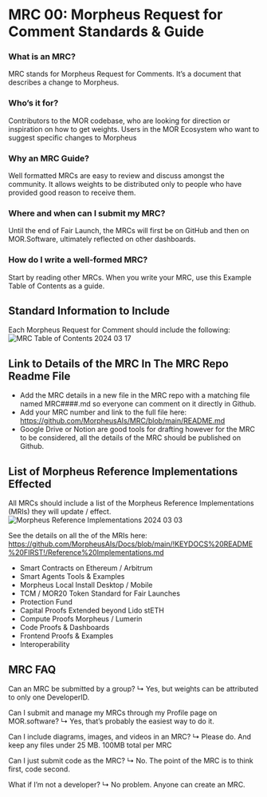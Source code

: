 # MRC 00: Morpheus Request for Comment Standards & Guide

### What is an MRC?
MRC stands for Morpheus Request for Comments.  It’s a document that describes a change to Morpheus. 

### Who’s it for?
Contributors to the MOR codebase, who are looking for direction or inspiration on how to get weights. 
Users in the MOR Ecosystem who want to suggest specific changes to Morpheus

### Why an MRC Guide?
Well formatted MRCs are easy to review and discuss amongst the community. 
It allows weights to be distributed only to people who have provided good reason to receive them. 

### Where and when can I submit my MRC?
Until the end of Fair Launch, the MRCs will first be on GitHub and then on MOR.Software, ultimately reflected on other dashboards. 

### How do I write a well-formed MRC?
Start by reading other MRCs.  When you write your MRC, use this Example Table of Contents as a guide. 

## Standard Information to Include
Each Morpheus Request for Comment should include the following:	
![MRC Table of Contents 2024 03 17](https://github.com/MorpheusAIs/MRC/assets/1563345/2ca0b765-5aec-4ce0-8dd0-31a86963a892)

## Link to Details of the MRC In The MRC Repo Readme File
- Add the MRC details in a new file in the MRC repo with a matching file named MRC####.md so everyone can comment on it directly in Github.
- Add your MRC number and link to the full file here: https://github.com/MorpheusAIs/MRC/blob/main/README.md
- Google Drive or Notion are good tools for drafting however for the MRC to be considered, all the details of the MRC should be published on Github.

## List of Morpheus Reference Implementations Effected
All MRCs should include a list of the Morpheus Reference Implementations (MRIs) they will update / effect.
![Morpheus Reference Implementations 2024 03 03](https://github.com/MorpheusAIs/MRC/assets/1563345/16cea869-03e9-405e-b281-aa084089c698)

See the details on all the of the MRIs here: https://github.com/MorpheusAIs/Docs/blob/main/!KEYDOCS%20README%20FIRST!/Reference%20Implementations.md
- Smart Contracts on Ethereum / Arbitrum
- Smart Agents Tools & Examples
- Morpheus Local Install Desktop / Mobile
- TCM / MOR20 Token Standard for Fair Launches
- Protection Fund
- Capital Proofs Extended beyond Lido stETH
- Compute Proofs Morpheus / Lumerin
- Code Proofs & Dashboards
- Frontend Proofs & Examples
- Interoperability

## MRC FAQ

Can an MRC be submitted by a group?
↳ Yes, but weights can be attributed to only one DeveloperID.   

Can I submit and manage my MRCs through my Profile page on MOR.software?
↳ Yes, that’s probably the easiest way to do it.

Can I include diagrams, images, and videos in an MRC?
↳ Please do.  And keep any files under 25 MB.  100MB total per MRC

Can I just submit code as the MRC?
↳ No.  The point of the MRC is to think first, code second.  

What if I’m not a developer?
↳ No problem.  Anyone can create an MRC.

